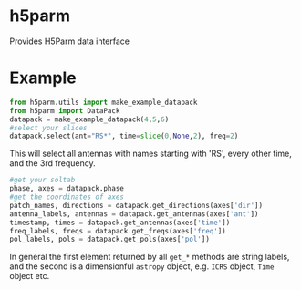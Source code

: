 # h5parm
Provides H5Parm data interface

# Example

```python
from h5parm.utils import make_example_datapack
from h5parm import DataPack
datapack = make_example_datapack(4,5,6)
#select your slices
datapack.select(ant="RS*", time=slice(0,None,2), freq=2)
```
This will select all antennas with names starting with 'RS', every other time, and the 3rd frequency.
```python
#get your soltab
phase, axes = datapack.phase
#get the coordinates of axes
patch_names, directions = datapack.get_directions(axes['dir'])
antenna_labels, antennas = datapack.get_antennas(axes['ant'])
timestamp, times = datapack.get_antennas(axes['time'])
freq_labels, freqs = datapack.get_freqs(axes['freq'])
pol_labels, pols = datapack.get_pols(axes['pol'])
```
In general the first element returned by all `get_*` methods are string labels, and the second is a dimensionful `astropy` object, e.g. `ICRS` object, `Time` object etc.
